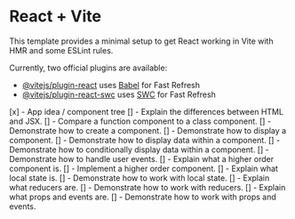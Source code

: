 # React + Vite

This template provides a minimal setup to get React working in Vite with HMR and some ESLint rules.

Currently, two official plugins are available:

- [@vitejs/plugin-react](https://github.com/vitejs/vite-plugin-react/blob/main/packages/plugin-react/README.md) uses [Babel](https://babeljs.io/) for Fast Refresh
- [@vitejs/plugin-react-swc](https://github.com/vitejs/vite-plugin-react-swc) uses [SWC](https://swc.rs/) for Fast Refresh

[x] - App idea / component tree
[] - Explain the differences between HTML and JSX.
[] - Compare a function component to a class component.
[] - Demonstrate how to create a component.
[] - Demonstrate how to display a component.
[] - Demonstrate how to display data within a component.
[] - Demonstrate how to conditionally display data within a component.
[] - Demonstrate how to handle user events.
[] - Explain what a higher order component is.
[] - Implement a higher order component.
[] - Explain what local state is.
[] - Demonstrate how to work with local state.
[] - Explain what reducers are.
[] - Demonstrate how to work with reducers.
[] - Explain what props and events are.
[] - Demonstrate how to work with props and events.
